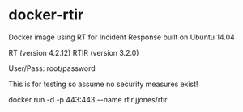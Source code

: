 # docker-rtir

Docker image using RT for Incident Response built on Ubuntu 14.04

RT (version 4.2.12)
RTIR (version 3.2.0)

User/Pass: root/password

This is for testing so assume no security measures exist!

docker run -d -p 443:443 --name rtir jjones/rtir
